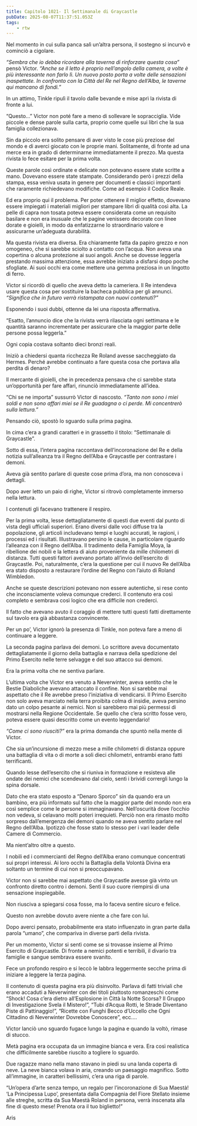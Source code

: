 ```yaml
---
title: Capitolo 1021- Il Settimanale di Graycastle
pubDate: 2025-08-07T11:37:51.053Z
tags:
    - rtw
---
```



Nel momento in cui sulla panca salì un’altra persona, il sostegno si incurvò e cominciò a cigolare.


<em>“Sembra che io debba ricordare alla taverna di rinforzare questa cosa”</em> pensò Victor. <em>“Anche se il letto è proprio nell’angolo della camera, a volte è più interessante non farlo lì. Un nuovo posto porta a volte delle sensazioni inaspettate. In confronto con la Città del Re nel Regno dell’Alba, le taverne qui mancano di fondi.”</em>


In un attimo, Tinkle ripulì il tavolo dalle bevande e mise aprì la rivista di fronte a lui.


“Questo...” Victor non poté fare a meno di sollevare le sopracciglia. Vide piccole e dense parole sulla carta, proprio come quelle sui libri che la sua famiglia collezionava.


Sin da piccolo era solito pensare di aver visto le cose più preziose del mondo e di averci giocato con le proprie mani. Solitamente, di fronte ad una merce era in grado di determinarne immediatamente il prezzo. Ma questa rivista lo fece esitare per la prima volta.


Queste parole così ordinate e delicate non potevano essere state scritte a mano. Dovevano essere state stampate. Considerando però i prezzi della stampa, essa veniva usata in genere per documenti e classici importanti che raramente richiedevano modifiche. Come ad esempio il Codice Reale.


Ed era proprio qui il problema. Per poter ottenere il miglior effetto, dovevano essere impiegati i materiali migliori per stampare libri di qualità così alta. La pelle di capra non tosata poteva essere considerata come un requisito basilare e non era inusuale che le pagine venissero decorate con linee dorate e gioielli, in modo da enfatizzarne lo straordinario valore e assicurarne un’adeguata durabilità.


Ma questa rivista era diversa. Era chiaramente fatta da papiro grezzo e non omogeneo, che si sarebbe sciolto a contatto con l’acqua. Non aveva una copertina o alcuna protezione ai suoi angoli. Anche se dovesse leggerla prestando massima attenzione, essa avrebbe iniziato a disfarsi dopo poche sfogliate. Ai suoi occhi era come mettere una gemma preziosa in un lingotto di ferro.


Victor si ricordò di quello che aveva detto la cameriera. Il Re intendeva usare questa cosa per sostituire la bacheca pubblica per gli annunci. <em>“Significa che in futuro verrà ristampata con nuovi contenuti?”</em>


Esponendo i suoi dubbi, ottenne da lei una risposta affermativa.


“Esatto, l’annuncio dice che la rivista verrà rilasciata ogni settimana e le quantità saranno incrementate per assicurare che la maggior parte delle persone possa leggerla.”


Ogni copia costava soltanto dieci bronzi reali.


Iniziò a chiedersi quanta ricchezza Re Roland avesse saccheggiato da Hermes. Perché avrebbe continuato a fare questa cosa che portava alla perdita di denaro?


Il mercante di gioielli, che in precedenza pensava che ci sarebbe stata un’opportunità per fare affari, rinunciò immediatamente all’idea.


“Chi se ne importa” sussurrò Victor di nascosto. <em>“Tanto non sono i miei soldi e non sono affari miei se il Re guadagna o ci perde. Mi concentrerò sulla lettura.”</em>


Pensando ciò, spostò lo sguardo sulla prima pagina.


In cima c’era a grandi caratteri e in grassetto il titolo: “Settimanale di Graycastle”.


Sotto di essa, l’intera pagina raccontava dell’incoronazione del Re e della notizia sull’alleanza tra il Regno dell’Alba e Graycastle per contrastare i demoni.


Aveva già sentito parlare di queste cose prima d’ora, ma non conosceva i dettagli.


Dopo aver letto un paio di righe, Victor si ritrovò completamente immerso nella lettura.


I contenuti gli facevano trattenere il respiro.


Per la prima volta, lesse dettagliatamente di questi due eventi dal punto di vista degli ufficiali superiori. Erano diversi dalle voci diffuse tra la popolazione, gli articoli includevano tempi e luoghi accurati, le ragioni, i processi ed i risultati. Illustravano persino le cause, in particolare riguardo l’alleanza con il Regno dell’Alba. Il tradimento della Famiglia Moya, la ribellione dei nobili e la lettera di aiuto proveniente da mille chilometri di distanza. Tutti questi fattori avevano portato all’invio dell’esercito di Graycastle. Poi, naturalmente, c’era la questione per cui il nuovo Re dell’Alba era stato disposto a restaurare l’ordine del Regno con l’aiuto di Roland Wimbledon.


Anche se queste descrizioni potevano non essere autentiche, si rese conto che inconsciamente voleva comunque crederci. Il contenuto era così completo e sembrava così logico che era difficile non crederci.


Il fatto che avevano avuto il coraggio di mettere tutti questi fatti direttamente sul tavolo era già abbastanza convincente.


Per un po’, Victor ignorò la presenza di Tinkle, non poteva fare a meno di continuare a leggere.


La seconda pagina parlava dei demoni. Lo scrittore aveva documentato dettagliatamente il giorno della battaglia e narrava della spedizione del Primo Esercito nelle terre selvagge e del suo attacco sui demoni.


Era la prima volta che ne sentiva parlare.


L’ultima volta che Victor era venuto a Neverwinter, aveva sentito che le Bestie Diaboliche avevano attaccato il confine. Non si sarebbe mai aspettato che il Re avrebbe preso l’iniziativa di vendicarsi. Il Primo Esercito non solo aveva marciato nella terra proibita colma di insidie, aveva persino dato un colpo pesante ai nemici. Non si sarebbero mai più permessi di mostrarsi nella Regione Occidentale. Se quello che c’era scritto fosse vero, poteva essere quasi descritto come un evento leggendario!


<em>“Come ci sono riusciti?”</em> era la prima domanda che spuntò nella mente di Victor.


Che sia un’incursione di mezzo mese a mille chilometri di distanza oppure una battaglia di vita o di morte a soli dieci chilometri, entrambi erano fatti terrificanti.


Quando lesse dell’esercito che si riuniva in formazione e resisteva alle ondate dei nemici che scendevano dal cielo, sentì i brividi corrergli lungo la spina dorsale.


Dato che era stato esposto a “Denaro Sporco” sin da quando era un bambino, era più informato sul fatto che la maggior parte del mondo non era così semplice come le persone si immaginavano. Nell’oscurità dove l’occhio non vedeva, si celavano molti poteri irrequieti. Perciò non era rimasto molto sorpreso dall’emergenza dei demoni quando ne aveva sentito parlare nel Regno dell’Alba. Ipotizzò che fosse stato lo stesso per i vari leader delle Camere di Commercio.


Ma nient’altro oltre a questo.


I nobili ed i commercianti del Regno dell’Alba erano comunque concentrati sui propri interessi. Ai loro occhi la Battaglia della Volontà Divina era soltanto un termine di cui non si preoccupavano.


Victor non si sarebbe mai aspettato che Graycastle avesse già vinto un confronto diretto contro i demoni. Sentì il suo cuore riempirsi di una sensazione inspiegabile.


Non riusciva a spiegarsi cosa fosse, ma lo faceva sentire sicuro e felice.


Questo non avrebbe dovuto avere niente a che fare con lui.


Dopo averci pensato, probabilmente era stato influenzato in gran parte dalla parola “umano”, che compariva in diverse parti della rivista.


Per un momento, Victor si sentì come se si trovasse insieme al Primo Esercito di Graycastle. Di fronte a nemici potenti e terribili, il divario tra famiglie e sangue sembrava essere svanito.


Fece un profondo respiro e si leccò le labbra leggermente secche prima di iniziare a leggere la terza pagina.


Il contenuto di questa pagina era più disinvolto. Parlava di fatti triviali che erano accaduti a Neverwinter con dei titoli piuttosto romanzeschi come “Shock! Cosa c’era dietro all’Esplosione in Città la Notte Scorsa? Il Gruppo di Investigazione Svela il Mistero!”, “Tubi d’Acqua Rotti, le Strade Diventano Piste di Pattinaggio!”, “Ricette con Funghi Becco d’Uccello che Ogni Cittadino di Neverwinter Dovrebbe Conoscere”, ecc....


Victor lanciò uno sguardo fugace lungo la pagina e quando la voltò, rimase di stucco.


Metà pagina era occupata da un immagine bianca e vera. Era così realistica che difficilmente sarebbe riuscito a togliere lo sguardo.


Due ragazze mano nella mano stavano in piedi su una landa coperta di neve. La neve bianca volava in aria, creando un paesaggio magnifico. Sotto all’immagine, in caratteri bellissimi, c’era una riga di parole.


“Un’opera d’arte senza tempo, un regalo per l’incoronazione di Sua Maestà! ‘La Principessa Lupo’, presentata dalla Compagnia del Fiore Stellato insieme alle streghe, scritta da Sua Maestà Roland in persona, verrà inscenata alla fine di questo mese! Prenota ora il tuo biglietto!”




Aris
                                


                                



